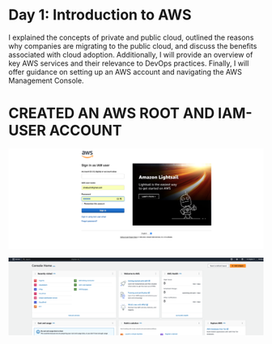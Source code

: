 

# Day 1: Introduction to AWS
I explained the concepts of private and public cloud, outlined the reasons why companies are migrating to the public cloud, and discuss the benefits associated with cloud adoption. Additionally, I will provide an overview of key AWS services and their relevance to DevOps practices. Finally, I will offer guidance on setting up an AWS account and navigating the AWS Management Console.

# CREATED AN AWS ROOT AND IAM-USER ACCOUNT
![](https://github.com/urstrulybutch/MY-AWS-CLOUD-PROJECTS/blob/main/%20AWS%20ACCOUNT%20SCREENSHOT.png)

![](https://github.com/urstrulybutch/MY-AWS-CLOUD-PROJECTS/blob/main/AWS%20ACCOUNT%20SCREENSHOT%202.png)
